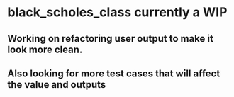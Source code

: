 # black_scholes_class currently a WIP
<h2> Working on refactoring user output to make it look more clean.</h2>
<h2> Also looking for more test cases that will affect the value and outputs</h2>

